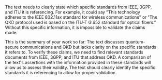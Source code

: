 The text needs to clearly state which specific standards from IEEE, 3GPP, and ITU it is referencing.  For example, it could say "This technology adheres to the IEEE 802.11ax standard for wireless communications" or "The QKD protocol used is based on the ITU-T G.652 standard for optical fibers."  Without this specific information, it is impossible to validate the claims made. 


This is the summary of your work so far: 
The text discusses quantum-secure communications and QKD but lacks clarity on the specific standards it refers to. To verify these claims, we need to find relevant standards documents from IEEE, 3GPP, and ITU that address QKD.  A comparison of the text's assertions with the information provided in these standards will allow us to assess their validity.  The text should clearly identify the specific standards it is referencing to allow for proper validation.